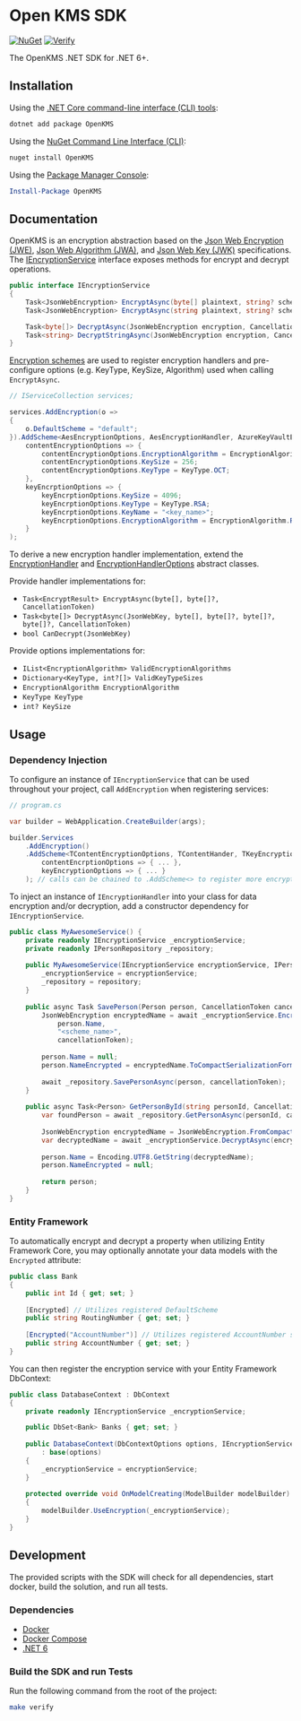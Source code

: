 # Open KMS SDK

[![NuGet](https://img.shields.io/nuget/v/OpenKMS.svg)](https://www.nuget.org/packages/OpenKMS/)
[![Verify](https://github.com/Basis-Theory/open-kms/actions/workflows/verify.yml/badge.svg)](https://github.com/Basis-Theory/open-kms/actions/workflows/verify.yml)

The OpenKMS .NET SDK for .NET 6+.

## Installation

Using the [.NET Core command-line interface (CLI) tools](https://docs.microsoft.com/en-us/dotnet/core/tools/):

```sh
dotnet add package OpenKMS
```

Using the [NuGet Command Line Interface (CLI)](https://docs.microsoft.com/en-us/nuget/tools/nuget-exe-cli-reference):

```sh
nuget install OpenKMS
```

Using the [Package Manager Console](https://docs.microsoft.com/en-us/nuget/tools/package-manager-console):

```powershell
Install-Package OpenKMS
```

## Documentation

OpenKMS is an encryption abstraction based on the [Json Web Encryption (JWE)](https://datatracker.ietf.org/doc/html/rfc7516), 
[Json Web Algorithm (JWA)](https://datatracker.ietf.org/doc/html/rfc7518), and [Json Web Key (JWK)](https://datatracker.ietf.org/doc/html/rfc7517) specifications.
The [IEncryptionService](./src/OpenKMS/Abstractions/IEncryptionService.cs) interface exposes methods for encrypt and decrypt operations.
```csharp
public interface IEncryptionService
{
    Task<JsonWebEncryption> EncryptAsync(byte[] plaintext, string? scheme, CancellationToken cancellationToken = default);
    Task<JsonWebEncryption> EncryptAsync(string plaintext, string? scheme, CancellationToken cancellationToken = default);

    Task<byte[]> DecryptAsync(JsonWebEncryption encryption, CancellationToken cancellationToken = default);
    Task<string> DecryptStringAsync(JsonWebEncryption encryption, CancellationToken cancellationToken = default);
}
```

[Encryption schemes](./src/OpenKMS/EncryptionScheme.cs) are used to register encryption handlers and pre-configure options (e.g. KeyType, KeySize, Algorithm) used when calling `EncryptAsync`.
```csharp
// IServiceCollection services;

services.AddEncryption(o =>
{
    o.DefaultScheme = "default";
}).AddScheme<AesEncryptionOptions, AesEncryptionHandler, AzureKeyVaultEncryptionOptions, AzureKeyVaultEncryptionHandler>("default", 
    contentEncryptionOptions => {
        contentEncryptionOptions.EncryptionAlgorithm = EncryptionAlgorithm.A256CBC_HS512;
        contentEncryptionOptions.KeySize = 256;
        contentEncryptionOptions.KeyType = KeyType.OCT;
    },
    keyEncrptionOptions => {
        keyEncrptionOptions.KeySize = 4096;
        keyEncrptionOptions.KeyType = KeyType.RSA;
        keyEncrptionOptions.KeyName = "<key_name>";
        keyEncrptionOptions.EncryptionAlgorithm = EncryptionAlgorithm.RSA_OAEP;
    }
);
```

To derive a new encryption handler implementation, extend the [EncryptionHandler<TOptions>](./src/OpenKMS/EncryptionHandler.cs)
and [EncryptionHandlerOptions](./src/OpenKMS/EncryptionHandlerOptions.cs) abstract classes. 

Provide handler implementations for:
- `Task<EncryptResult> EncryptAsync(byte[], byte[]?, CancellationToken)`
- `Task<byte[]> DecryptAsync(JsonWebKey, byte[], byte[]?, byte[]?, byte[]?, CancellationToken)`
- `bool CanDecrypt(JsonWebKey)`

Provide options implementations for:
- `IList<EncryptionAlgorithm> ValidEncryptionAlgorithms`
- `Dictionary<KeyType, int?[]> ValidKeyTypeSizes`
- `EncryptionAlgorithm EncryptionAlgorithm`
- `KeyType KeyType`
- `int? KeySize`

## Usage

### Dependency Injection

To configure an instance of `IEncryptionService` that can be used throughout your project, call `AddEncryption` when registering services:
```csharp
// program.cs

var builder = WebApplication.CreateBuilder(args);

builder.Services
    .AddEncryption()
    .AddScheme<TContentEncryptionOptions, TContentHander, TKeyEncryptionOptions, TKeyHandler>("<scheme_name>",
        contentEncrptionOptions => { ... },
        keyEncryptionOptions => { ... }
    ); // calls can be chained to .AddScheme<> to register more encryption schemes!
```

To inject an instance of `IEncryptionHandler` into your class for data encryption and/or decryption, 
add a constructor dependency for `IEncryptionService`.
```csharp
public class MyAwesomeService() {
    private readonly IEncryptionService _encryptionService;
    private readonly IPersonRepository _repository;
    
    public MyAwesomeService(IEncryptionService encryptionService, IPersonRepository repository) {
        _encryptionService = encryptionService;
        _repository = repository;
    }
    
    public async Task SavePerson(Person person, CancellationToken cancellationToken = default) {
        JsonWebEncryption encryptedName = await _encryptionService.EncryptAsync(
            person.Name,
            "<scheme_name>",
            cancellationToken);
        
        person.Name = null;
        person.NameEncrypted = encryptedName.ToCompactSerializationFormat();
        
        await _repository.SavePersonAsync(person, cancellationToken);
    }
    
    public async Task<Person> GetPersonById(string personId, CancellationToken cancellationToken = default) {
        var foundPerson = await _repository.GetPersonAsync(personId, cancellationToken);
        
        JsonWebEncryption encryptedName = JsonWebEncryption.FromCompactSerializationFormat(person.NameEncrypted);
        var decryptedName = await _encryptionService.DecryptAsync(encryptedName, cancellationToken);
        
        person.Name = Encoding.UTF8.GetString(decryptedName);
        person.NameEncrypted = null;
    
        return person;
    }
}
```

### Entity Framework

To automatically encrypt and decrypt a property when utilizing Entity Framework Core, you may optionally annotate your data models with the `Encrypted` attribute:

```csharp
public class Bank
{
	public int Id { get; set; }
	
	[Encrypted] // Utilizes registered DefaultScheme
	public string RoutingNumber { get; set; }
	
	[Encrypted("AccountNumber")] // Utilizes registered AccountNumber scheme
	public string AccountNumber { get; set; }
}
```

You can then register the encryption service with your Entity Framework DbContext:

```csharp
public class DatabaseContext : DbContext
{
	private readonly IEncryptionService _encryptionService;

	public DbSet<Bank> Banks { get; set; }
	
	public DatabaseContext(DbContextOptions options, IEncryptionService encryptionService)
		: base(options)
	{
		_encryptionService = encryptionService;
	}
	
	protected override void OnModelCreating(ModelBuilder modelBuilder)
	{
		modelBuilder.UseEncryption(_encryptionService);
	}
}
```

## Development

The provided scripts with the SDK will check for all dependencies, start docker, build the solution, and run all tests.

### Dependencies
- [Docker](https://www.docker.com/products/docker-desktop)
- [Docker Compose](https://www.docker.com/products/docker-desktop)
- [.NET 6](https://dotnet.microsoft.com/download/dotnet/6.0)

### Build the SDK and run Tests

Run the following command from the root of the project:

```sh
make verify
```
